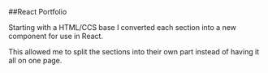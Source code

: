 ##React Portfolio

Starting with a HTML/CCS base I converted each section into a new component for use in React.

This allowed me to split the sections into their own part instead of having it all on one page.

